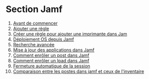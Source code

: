 <!--
Author:		    Noa Chouriberry
Date:		    26.01.2023
Description:	Mise à jour de la page de la section jamf
-->

# Section Jamf

1. [Avant de commencer](/JamfFirstConnection.md)
2. [Ajouter une règle](/JamfAddRule.md)
3. [Créer une règle pour ajouter une imprimante dans Jam](/JamfAddPrinter.md)
4. [Déploiement OS depuis Jamf](/JamfOSInstall.md)
5. [Recherche avancée](/JamfRechercheAvance.md)
6. [Mise à jour des applications dans Jamf](/JamfUpdateApplication.md)
7. [Comment enrôler un post dans Jamf](/JamfEnroll.md)
8. [Comment enrôler un Ipad dans Jamf](/JamfEnrolliPad.md)
9. [Fermeture automatique de la session](/JamfAutoLogout.md)
10. [Comparaison entre les postes dans jamf et ceux de l'inventaire](/CompareSerialNumberJamfToInv.md)